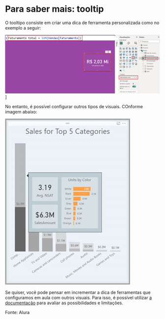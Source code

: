 # Para saber mais: tooltip

O tooltipo consiste em criar uma dica de ferramenta personalizada como no exemplo a seguir:

![Dica de Ferramenta](/POWER%20BI/ASSETS/medidaExplicita1.webp)]

No entanto, é possível configurar outros tipos de visuais. COnforme imagem abaixo:

![Dica de Ferramenta 2](/POWER%20BI/ASSETS/dicaDeFerramenta2.png)

Se quiser, você pode pensar em incrementar a dica de ferramentas que configuramos em aula com outros visuais. Para isso, é possível utilizar [a documentação](https://learn.microsoft.com/pt-br/power-bi/create-reports/desktop-tooltips?tabs=powerbi-desktop) para avaliar as possibilidades e limitações.

Fonte: Alura

